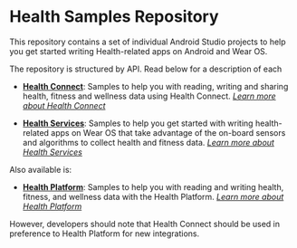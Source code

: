 Health Samples Repository
=========================

This repository contains a set of individual Android Studio projects to help you get started writing Health-related apps on Android and Wear OS.

The repository is structured by API. Read below for a description of each

-   **[Health Connect][health-connect-samples]**: Samples to help you with reading, writing and sharing health, fitness and wellness data using Health Connect. *[Learn more about Health Connect][health-connect-dac]*

-   **[Health Services][health-services-samples]**: Samples to help you get started with writing health-related apps on Wear OS that take advantage of the on-board sensors and algorithms to collect health and fitness data. *[Learn more about Health Services][health-services-dac]*

Also available is:

-   **[Health Platform][health-platform-v1-samples]**: Samples to help you with reading and writing health, fitness, and wellness data with the Health Platform. *[Learn more about Health Platform][health-platform-v1-dac]*

However, developers should note that Health Connect should be used in preference to Health Platform for new integrations.

[health-connect-dac]: https://developer.android.com/health-connect
[health-connect-samples]: health-connect/
[health-platform-v1-dac]: https://developer.android.com/training/wearables/health-services/health-platform
[health-platform-v1-samples]: health-platform-v1/
[health-services-dac]: https://developer.android.com/training/wearables/health-services
[health-services-samples]: health-services/
